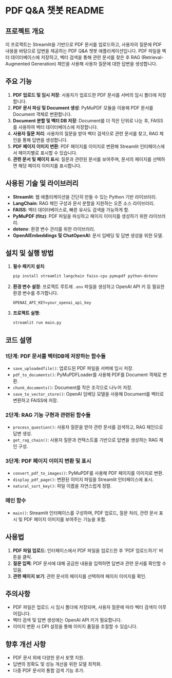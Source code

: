 # PDF Q&A 챗봇 README

## 프로젝트 개요
이 프로젝트는 Streamlit을 기반으로 PDF 문서를 업로드하고, 사용자의 질문에 PDF 내용을 바탕으로 답변을 제공하는 PDF Q&A 챗봇 애플리케이션입니다. PDF 파일을 벡터 데이터베이스에 저장하고, 벡터 검색을 통해 관련 문서를 찾은 후 RAG (Retrieval-Augmented Generation) 체인을 사용해 사용자 질문에 대한 답변을 생성합니다.

## 주요 기능
1. **PDF 업로드 및 임시 저장**: 사용자가 업로드한 PDF 문서를 서버의 임시 폴더에 저장합니다.
2. **PDF 문서 파싱 및 Document 생성**: PyMuPDF 모듈을 이용해 PDF 문서를 Document 객체로 변환합니다.
3. **Document 분할 및 벡터 DB 저장**: Document를 더 작은 단위로 나눈 후, FAISS를 사용하여 벡터 데이터베이스에 저장합니다.
4. **사용자 질문 처리**: 사용자의 질문을 받아 벡터 검색으로 관련 문서를 찾고, RAG 체인을 통해 답변을 생성합니다.
5. **PDF 페이지 이미지 변환**: PDF 페이지를 이미지로 변환해 Streamlit 인터페이스에서 페이지별로 표시할 수 있습니다.
6. **관련 문서 및 페이지 표시**: 질문과 관련된 문서를 보여주며, 문서의 페이지를 선택하면 해당 페이지 이미지를 표시합니다.

## 사용된 기술 및 라이브러리
- **Streamlit**: 웹 애플리케이션을 간단히 만들 수 있는 Python 기반 라이브러리.
- **LangChain**: RAG 체인 구성과 문서 분할을 지원하는 오픈 소스 라이브러리.
- **FAISS**: 벡터 데이터베이스로, 빠른 유사도 검색을 가능하게 함.
- **PyMuPDF (fitz)**: PDF 파일을 파싱하고 페이지 이미지를 생성하기 위한 라이브러리.
- **dotenv**: 환경 변수 관리를 위한 라이브러리.
- **OpenAIEmbeddings 및 ChatOpenAI**: 문서 임베딩 및 답변 생성을 위한 모델.

## 설치 및 실행 방법
1. **필수 패키지 설치**:
   ```bash
   pip install streamlit langchain faiss-cpu pymupdf python-dotenv
   ```

2. **환경 변수 설정**:
   프로젝트 루트에 `.env` 파일을 생성하고 OpenAI API 키 등 필요한 환경 변수를 추가합니다.
   ```
   OPENAI_API_KEY=your_openai_api_key
   ```

3. **프로젝트 실행**:
   ```bash
   streamlit run main.py
   ```

## 코드 설명

### 1단계: PDF 문서를 벡터DB에 저장하는 함수들
- `save_uploadedfile()`: 업로드된 PDF 파일을 서버에 임시 저장.
- `pdf_to_documents()`: PyMuPDFLoader를 사용해 PDF를 Document 객체로 변환.
- `chunk_documents()`: Document를 작은 조각으로 나누어 저장.
- `save_to_vector_store()`: OpenAI 임베딩 모델을 사용해 Document를 벡터로 변환하고 FAISS에 저장.

### 2단계: RAG 기능 구현과 관련된 함수들
- `process_question()`: 사용자 질문을 받아 관련 문서를 검색하고, RAG 체인으로 답변 생성.
- `get_rag_chain()`: 사용자 질문과 컨텍스트를 기반으로 답변을 생성하는 RAG 체인 구성.

### 3단계: PDF 페이지 이미지 변환 및 표시
- `convert_pdf_to_images()`: PyMuPDF를 사용해 PDF 페이지를 이미지로 변환.
- `display_pdf_page()`: 변환된 이미지 파일을 Streamlit 인터페이스에 표시.
- `natural_sort_key()`: 파일 이름을 자연스럽게 정렬.

### 메인 함수
- `main()`: Streamlit 인터페이스를 구성하며, PDF 업로드, 질문 처리, 관련 문서 표시 및 PDF 페이지 이미지를 보여주는 기능을 포함.

## 사용법
1. **PDF 파일 업로드**: 인터페이스에서 PDF 파일을 업로드한 후 'PDF 업로드하기' 버튼을 클릭.
2. **질문 입력**: PDF 문서에 대해 궁금한 내용을 입력하면 답변과 관련 문서를 확인할 수 있음.
3. **관련 페이지 보기**: 관련 문서의 페이지를 선택하여 페이지 이미지를 확인.

## 주의사항
- PDF 파일은 업로드 시 임시 폴더에 저장되며, 사용자 질문에 따라 벡터 검색이 이루어집니다.
- 벡터 검색 및 답변 생성에는 OpenAI API 키가 필요합니다.
- 이미지 변환 시 DPI 설정을 통해 이미지 품질을 조절할 수 있습니다.

## 향후 개선 사항
- PDF 문서 외에 다양한 문서 포맷 지원.
- 답변의 정확도 및 성능 개선을 위한 모델 최적화.
- 다중 PDF 문서의 통합 검색 기능 추가.
